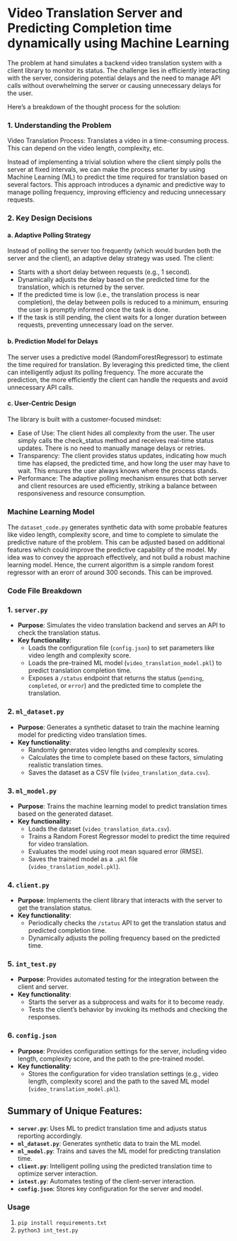 # Video Translation Server and Predicting Completion time dynamically using Machine Learning

The problem at hand simulates a backend video translation system with a client library to monitor its status. The challenge lies in efficiently interacting with the server, considering potential delays and the need to manage API calls without overwhelming the server or causing unnecessary delays for the user.

Here’s a breakdown of the thought process for the solution:

### 1. Understanding the Problem

Video Translation Process: Translates a video in a time-consuming process. This can depend on the video length, complexity, etc.

Instead of implementing a trivial solution where the client simply polls the server at fixed intervals, we can make the process smarter by using Machine Learning (ML) to predict the time required for translation based on several factors. This approach introduces a dynamic and predictive way to manage polling frequency, improving efficiency and reducing unnecessary requests.

### 2. Key Design Decisions
#### a. Adaptive Polling Strategy

Instead of polling the server too frequently (which would burden both the server and the client), an adaptive delay strategy was used. The client:

* Starts with a short delay between requests (e.g., 1 second).
* Dynamically adjusts the delay based on the predicted time for the translation, which is returned by the server.
* If the predicted time is low (i.e., the translation process is near completion), the delay between polls is reduced to a minimum, ensuring the user is promptly informed once the task is done.
* If the task is still pending, the client waits for a longer duration between requests, preventing unnecessary load on the server.

#### b. Prediction Model for Delays

The server uses a predictive model (RandomForestRegressor) to estimate the time required for translation. By leveraging this predicted time, the client can intelligently adjust its polling frequency. The more accurate the prediction, the more efficiently the client can handle the requests and avoid unnecessary API calls.

#### c. User-Centric Design

The library is built with a customer-focused mindset:

* Ease of Use: The client hides all complexity from the user. The user simply calls the check_status method and receives real-time status updates. There is no need to manually manage delays or retries.
* Transparency: The client provides status updates, indicating how much time has elapsed, the predicted time, and how long the user may have to wait. This ensures the user always knows where the process stands.
* Performance: The adaptive polling mechanism ensures that both server and client resources are used efficiently, striking a balance between responsiveness and resource consumption.


### Machine Learning Model
The `dataset_code.py` generates synthetic data with some probable features like video length, complexity score, and time to complete to simulate the predictive nature of the problem. This can be adjusted based on additional features which could improve the predictive capability of the model. My idea was to convey the approach effectively, and not build a robust machine learning model. Hence, the current algorithm is a simple random forest regressor with an erorr of around 300 seconds. This can be improved.

### Code File Breakdown

### 1. **`server.py`**
   - **Purpose**: Simulates the video translation backend and serves an API to check the translation status.
   - **Key functionality**: 
     - Loads the configuration file (`config.json`) to set parameters like video length and complexity score.
     - Loads the pre-trained ML model (`video_translation_model.pkl`) to predict translation completion time.
     - Exposes a `/status` endpoint that returns the status (`pending`, `completed`, or `error`) and the predicted time to complete the translation.

### 2. **`ml_dataset.py`**
   - **Purpose**: Generates a synthetic dataset to train the machine learning model for predicting video translation times.
   - **Key functionality**:
     - Randomly generates video lengths and complexity scores.
     - Calculates the time to complete based on these factors, simulating realistic translation times.
     - Saves the dataset as a CSV file (`video_translation_data.csv`).

### 3. **`ml_model.py`**
   - **Purpose**: Trains the machine learning model to predict translation times based on the generated dataset.
   - **Key functionality**:
     - Loads the dataset (`video_translation_data.csv`).
     - Trains a Random Forest Regressor model to predict the time required for video translation.
     - Evaluates the model using root mean squared error (RMSE).
     - Saves the trained model as a `.pkl` file (`video_translation_model.pkl`).

### 4. **`client.py`**
   - **Purpose**: Implements the client library that interacts with the server to get the translation status.
   - **Key functionality**:
     - Periodically checks the `/status` API to get the translation status and predicted completion time.
     - Dynamically adjusts the polling frequency based on the predicted time.

### 5. **`int_test.py`**
   - **Purpose**: Provides automated testing for the integration between the client and server.
   - **Key functionality**:
     - Starts the server as a subprocess and waits for it to become ready.
     - Tests the client’s behavior by invoking its methods and checking the responses.

### 6. **`config.json`**
   - **Purpose**: Provides configuration settings for the server, including video length, complexity score, and the path to the pre-trained model.
   - **Key functionality**:
     - Stores the configuration for video translation settings (e.g., video length, complexity score) and the path to the saved ML model (`video_translation_model.pkl`).

## Summary of Unique Features:
- **`server.py`**: Uses ML to predict translation time and adjusts status reporting accordingly.
- **`ml_dataset.py`**: Generates synthetic data to train the ML model.
- **`ml_model.py`**: Trains and saves the ML model for predicting translation time.
- **`client.py`**: Intelligent polling using the predicted translation time to optimize server interaction.
- **`intest.py`**: Automates testing of the client-server interaction.
- **`config.json`**: Stores key configuration for the server and model.

### Usage
1. `pip install requirements.txt`
2. `python3 int_test.py`
